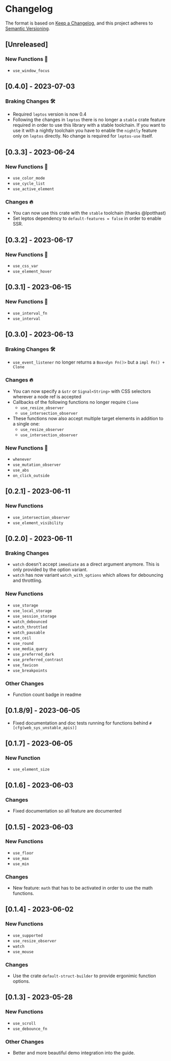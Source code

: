 # Changelog

The format is based on [Keep a Changelog](https://keepachangelog.com/en/1.0.0/),
and this project adheres to [Semantic Versioning](https://semver.org/spec/v2.0.0.html).

## [Unreleased]

### New Functions 🚀

- `use_window_focus`

## [0.4.0] - 2023-07-03

### Braking Changes 🛠
- Required `leptos` version is now 0.4
- Following the changes in `leptos` there is no longer a `stable` crate feature required in order to use this library with a stable toolchain.
  If you want to use it with a nightly toolchain you have to enable the `nightly` feature only on `leptos` directly.
  No change is required for `leptos-use` itself.

## [0.3.3] - 2023-06-24

### New Functions 🚀

- `use_color_mode`
- `use_cycle_list`
- `use_active_element`

### Changes 🔥

- You can now use this crate with the `stable` toolchain (thanks @lpotthast)
- Set leptos dependency to `default-features = false` in order to enable SSR.

## [0.3.2] - 2023-06-17

### New Functions 🚀

- `use_css_var`
- `use_element_hover`

## [0.3.1] - 2023-06-15

### New Functions 🚀

- `use_interval_fn`
- `use_interval`

## [0.3.0] - 2023-06-13

### Braking Changes 🛠
- `use_event_listener` no longer returns a `Box<dyn Fn()>` but a `impl Fn() + Clone`

### Changes 🔥

- You can now specify a `&str` or `Signal<String>` with CSS selectors wherever a node ref is accepted
- Callbacks of the following functions no longer require `Clone`
  - `use_resize_observer`
  - `use_intersection_observer`
- These functions now also accept multiple target elements in addition to a single one:
  - `use_resize_observer`
  - `use_intersection_observer`

### New Functions 🚀

- `whenever`
- `use_mutation_observer`
- `use_abs`
- `on_click_outside`

## [0.2.1] - 2023-06-11

### New Functions

- `use_intersection_observer`
- `use_element_visibility`

## [0.2.0] - 2023-06-11

### Braking Changes

- `watch` doesn't accept `immediate` as a direct argument anymore. This is only provided by the option variant.
- `watch` has now variant `watch_with_options` which allows for debouncing and throttling.

### New Functions

- `use_storage`
- `use_local_storage`
- `use_session_storage`
- `watch_debounced`
- `watch_throttled`
- `watch_pausable`
- `use_ceil`
- `use_round`
- `use_media_query`
- `use_preferred_dark`
- `use_preferred_contrast`
- `use_favicon`
- `use_breakpoints`

### Other Changes

- Function count badge in readme

## [0.1.8/9] - 2023-06-05

- Fixed documentation and doc tests running for functions behind `#[cfg(web_sys_unstable_apis)]`

## [0.1.7] - 2023-06-05

### New Function

- `use_element_size`

## [0.1.6] - 2023-06-03

### Changes

- Fixed documentation so all feature are documented

## [0.1.5] - 2023-06-03

### New Functions

- `use_floor`
- `use_max`
- `use_min`

### Changes

- New feature: `math` that has to be activated in order to use the math functions.

## [0.1.4] - 2023-06-02

### New Functions

- `use_supported`
- `use_resize_observer`
- `watch`
- `use_mouse`

### Changes

- Use the crate `default-struct-builder` to provide ergonimic function options.

## [0.1.3] - 2023-05-28

### New Functions

- `use_scroll`
- `use_debounce_fn`

### Other Changes

- Better and more beautiful demo integration into the guide.
